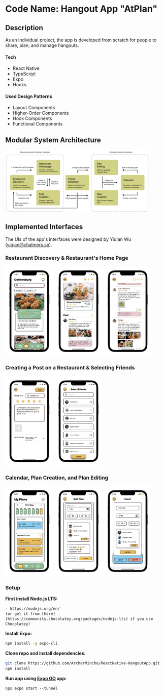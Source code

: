 # Code Name: Hangout App "AtPlan"

## Description
As an individual project, the app is developed from scratch for people to share, plan, and manage hangouts.

#### Tech
- React Native
- TypeScript
- Expo
- Hooks

#### Used Design Patterns
- Layout Components
- Higher-Order Components
- Hook Components
- Functional Components

## Modular System Architecture
<img src="pictures/ModularArchitecture.png" alt="ModularArchitecture" width="90%"/>

## Implemented Interfaces
The UIs of the app's interfaces were designed by Yiqian Wu (yiqian@chalmers.se).
### Restaurant Discovery & Restaurant's Home Page
<img src="pictures/Discovery.png" alt="Discovery" width="30%"/> <img src="pictures/Homepage.png" alt="Homepage" width="30%"/> <img src="pictures/Homepage-commented.png" alt="Homepage-commented" width="30%"/>


### Creating a Post on a Restaurant & Selecting Friends
<img src="pictures/PostCreation-finished.png" alt="PostCreation" width="30%"/> <img src="pictures/SelectScreen.png" alt="Selection" width="30%"/>

### Calendar, Plan Creation, and Plan Editing
<img src="pictures/Calendar-past.png" alt="Calendar" width="30%"/> <img src="pictures/PlanCreation-finished.png" alt="PlanCreation" width="30%"/> <img src="pictures/PlanEditing-finished.png" alt="PlanEditing" width="30%"/>


### Setup
**First install Node.js LTS:**

	- https://nodejs.org/en/
	(or get it from [here](https://community.chocolatey.org/packages/nodejs-lts) if you use Chocolatey)
	


**Install Expo:**

```bash
npm install -g expo-cli
```

**Clone repo and install dependencies:**

```bash
git clone https://github.com/ArcherMincho/ReactNative-HangoutApp.git
npm install
```

**Run app using [Expo GO](https://expo.dev/client) app:**

```
npx expo start --tunnel
```
